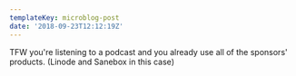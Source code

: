 ```yaml
---
templateKey: microblog-post
date: '2018-09-23T12:12:19Z'
---
```


TFW you're listening to a podcast and you already use all of the sponsors' products. (Linode and Sanebox in this case)

